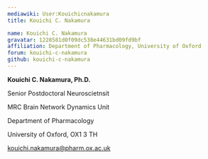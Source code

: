 ```yaml
---
mediawiki: User:Kouichicnakamura
title: Kouichi C. Nakamura

name: Kouichi C. Nakamura
gravatar: 1228581d0f09dc538e44631bd09fd9bf
affiliation: Department of Pharmacology, University of Oxford
forum: kouichi-c-nakamura
github: kouichi-c-nakamura
---
```


**Kouichi C. Nakamura, Ph.D.**

Senior Postdoctoral Neuroscietnsit

MRC Brain Network Dynamics Unit

Department of Pharmacology

University of Oxford, OX1 3 TH

kouichi.nakamura@pharm.ox.ac.uk
